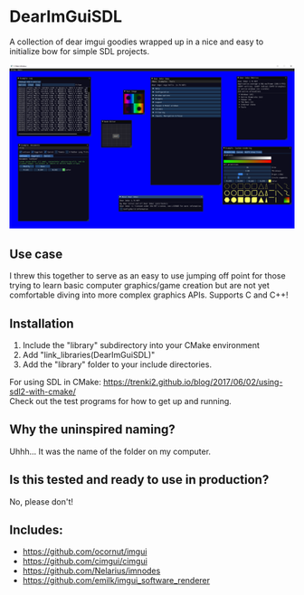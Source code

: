# DearImGuiSDL
 A collection of dear imgui goodies wrapped up in a nice and easy to initialize bow for simple SDL projects.
 
 ![Demo Screenshot](DemoScreenshot.png)
 
## Use case
I threw this together to serve as an easy to use jumping off point for those trying to learn basic computer graphics/game creation but are not yet comfortable diving into more complex graphics APIs. Supports C and C++!

## Installation
1. Include the "library" subdirectory into your CMake environment
2. Add "link_libraries(DearImGuiSDL)"
3. Add the "library" folder to your include directories.

For using SDL in CMake: https://trenki2.github.io/blog/2017/06/02/using-sdl2-with-cmake/  
Check out the test programs for how to get up and running.

## Why the uninspired naming?
Uhhh... It was the name of the folder on my computer.

## Is this tested and ready to use in production?
No, please don't!

## Includes:
* https://github.com/ocornut/imgui
* https://github.com/cimgui/cimgui
* https://github.com/Nelarius/imnodes
* https://github.com/emilk/imgui_software_renderer
